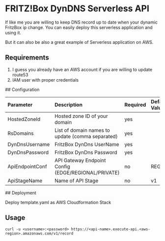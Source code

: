 # FRITZ!Box DynDNS Serverless API

If like me you are willing to keep DNS record up to date when your dynamic FritzBox ip change.
You can easily deploy this serverless application and using it.

But it can also be also a great example of Serverless application on AWS.

## Requirements

1. I guess you already have an AWS account if you are willing to update route53
2. IAM user with proper credentials

## Configuration

|Parameter      |Description                                        |Required|Default Value|
|:--------------|:--------------------------------------------------|:-------|:------------|
|HostedZoneId   |Hosted zone ID of your domain                      |yes     |             |
|RsDomains      |List of domain names to update (comma separated)   |yes     |             |
|DynDnsUsername |FritzBox DynDns UserName                           |yes     |             |
|DynDnsPassword |FritzBox DynDns Password                           |yes     |             |
|ApiEndpointConf|API Gateway Endpoint Config (EDGE/REGIONAL/PRIVATE)|no      |REGIONAL     |
|ApiStageName   |Name of API Stage                                  |no      |v1           |

## Deployment

Deploy template.yaml as AWS Cloudformation Stack

## Usage
```
curl -u <username>:<password> https://<api-name>.execute-api.<aws-region>.amazonaws.com/v1/record
```
